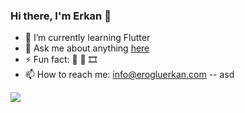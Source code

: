 ### Hi there, I'm Erkan 👋

- 🌱 I’m currently learning Flutter
- 💬 Ask me about anything [here](https://twitter.com/_ErkanEroglu97)
- ⚡ Fun fact: 🏀 🎵 🎞 
- 📫 How to reach me: info@erogluerkan.com
-- asd


<img src="https://github-readme-stats.vercel.app/api?username=erkaneroglu&&show_icons=true&title_color=ffffff&icon_color=bb2acf&text_color=daf7dc&bg_color=34495e">
